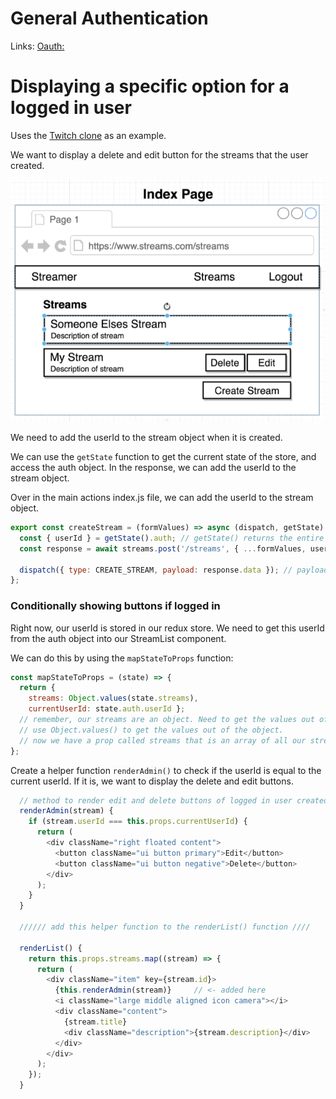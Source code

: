 # General Authentication

Links:
[Oauth:](https://github.com/Cwarcup/notes/blob/main/root/react/react-notes/oauth.md#oauth-authentication)


# Displaying a specific option for a logged in user

Uses the [Twitch clone](https://github.com/Cwarcup/react-with-redux/tree/main/10-streams) as an example.

We want to display a delete and edit button for the streams that the user created.

![](miscImages/indexpage.png)

We need to add the userId to the stream object when it is created. 

We can use the `getState` function to get the current state of the store, and access the auth object. In the response, we can add the userId to the stream object.

Over in the main actions index.js file, we can add the userId to the stream object.
```js
export const createStream = (formValues) => async (dispatch, getState) => {
  const { userId } = getState().auth; // getState() returns the entire state of the application, including the auth object.
  const response = await streams.post('/streams', { ...formValues, userId }); // second argument is the data we want to send to the server

  dispatch({ type: CREATE_STREAM, payload: response.data }); // payload contains the data we want inside of response
};
```

### Conditionally showing buttons if logged in

Right now, our userId is stored in our redux store. We need to get this userId from the auth object into our StreamList component. 

We can do this by using the `mapStateToProps` function:
```js
const mapStateToProps = (state) => {
  return { 
    streams: Object.values(state.streams), 
    currentUserId: state.auth.userId };
  // remember, our streams are an object. Need to get the values out of it.
  // use Object.values() to get the values out of the object.
  // now we have a prop called streams that is an array of all our streams.
};
```

Create a helper function `renderAdmin()` to check if the userId is equal to the current userId. If it is, we want to display the delete and edit buttons.
```js
  // method to render edit and delete buttons of logged in user created the stream
  renderAdmin(stream) {
    if (stream.userId === this.props.currentUserId) {
      return (
        <div className="right floated content">
          <button className="ui button primary">Edit</button>
          <button className="ui button negative">Delete</button>
        </div>
      );
    }
  }

  ////// add this helper function to the renderList() function ////

  renderList() {
    return this.props.streams.map((stream) => {
      return (
        <div className="item" key={stream.id}>
          {this.renderAdmin(stream)}     // <- added here
          <i className="large middle aligned icon camera"></i>
          <div className="content">
            {stream.title}
            <div className="description">{stream.description}</div>
          </div>
        </div>
      );
    });
  }
```
